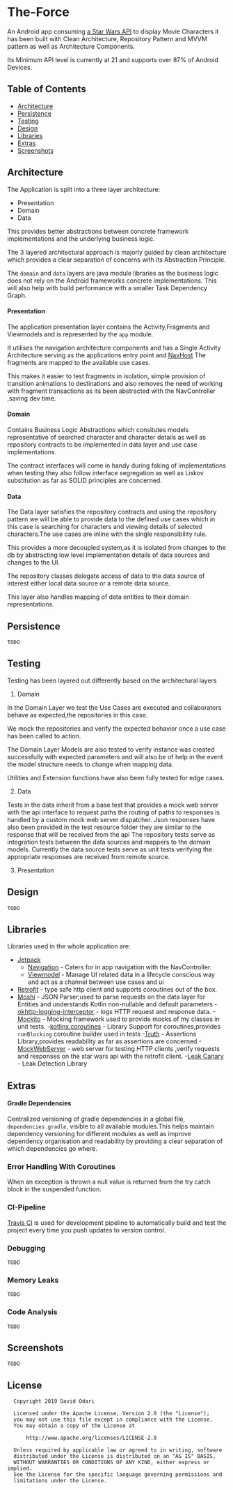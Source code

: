 # The-Force

An Android app consuming [a Star Wars API](https://swapi.co/documentation) to display Movie Characters
it has been built with Clean Architecture, Repository Pattern and MVVM
pattern as well as Architecture Components.

Its Minimum API level is currently at 21 and supports over 87% of 
Android Devices.

## Table of Contents

- [Architecture](#architecture)
- [Persistence](#persistence)
- [Testing](#testing)
- [Design](#design)
- [Libraries](#libraries)
- [Extras](#extras)
- [Screenshots](#screenshots)

## Architecture

The Application is split into a three layer architecture:
- Presentation
- Domain
- Data

This provides better abstractions between concrete framework implementations 
and the underlying business logic.

The 3 layered architectural approach is majorly guided by clean architecture which provides
a clear separation of concerns with its Abstraction Principle.

The `domain` and `data` layers are java module libraries as the business 
logic does not rely on the Android frameworks concrete implementations.
This will also help with build performance with a smaller Task Dependency Graph.

#### Presentation

The application presentation layer contains the Activity,Fragments and 
Viewmodels and is represented by the `app` module.

It utilises the navigation architecture components and has a Single 
Activity Architecture serving as the applications entry point and
[NavHost](https://developer.android.com/guide/navigation/navigation-getting-started) 
The fragments are mapped to the available use cases.

This makes it easier to test fragments in isolation, simple provision of 
transition animations to destinations and also removes the need of
working with fragment transactions as its been abstracted with the 
NavController ,saving dev time.

#### Domain

Contains Business Logic Abstractions which consitutes models 
representative of searched character and character details as well as 
repository contracts to be implemented in data layer and use case 
implementations.

The contract interfaces will come in handy during faking of implementations
when testing they also follow interface segregation as well as Liskov 
substitution as far as SOLID principles are concerned. 


#### Data

The Data layer satisfies the repository contracts and using the repository
pattern we will be able to provide data to the defined use cases which 
in this case is searching for characters and viewing details of selected 
characters.The use cases are inline with the single responsibility rule.

This provides a more decoupled system,as it is isolated from changes to the 
db by abstracting low level implementation details of data sources and
changes to the UI.

The repository classes delegate access of data to the data source of 
interest either local data source or a remote data source.

This layer also handles mapping of data entities to their domain 
representations.

## Persistence

 ```TODO``` 

## Testing

Testing has been layered out differently based on the architectural layers

1. Domain

In the Domain Layer we test the Use Cases are executed and collaborators 
behave as expected,the repositories in this case.

We mock the repositories and verify the expected behavior once a use case
has been called to action.

The Domain Layer Models are also tested to verify instance was created 
successfully with expected parameters and will also be of help in the event
the model structure needs to change when mapping data.

Utilities and Extension functions have also been fully tested for edge cases.


2. Data

Tests in the data inherit from a base test that provides a mock web server 
with the api interface to request paths the routing of paths to responses is handled
by a custom mock web server dispatcher.
Json responses have also been provided in the test resource folder they 
are similar to the response that will be received from the api
The repository tests serve as integration tests between the data sources
and mappers to the domain models.
Currently the data source tests serve as unit tests verifying the appropriate
responses are received from remote source.

3. Presentation

## Design

 ```TODO```

## Libraries

Libraries used in the whole application are:

- [Jetpack](https://developer.android.com/jetpack)
  - [Navigation](https://developer.android.com/guide/navigation/) - 
  Caters for in app navigation with the NavController.
  - [Viewmodel](https://developer.android.com/topic/libraries/architecture/viewmodel) - Manage UI related data in a lifecycle conscious way 
  and act as a channel between use cases and ui
- [Retrofit](https://square.github.io/retrofit/) - type safe http client 
and supports coroutines out of the box.  
- [Moshi](https://github.com/square/moshi) - JSON Parser,used to parse 
requests on the data layer for Entities and understands Kotlin non-nullable 
and default parameters
-[okhttp-logging-interceptor](https://github.com/square/okhttp/blob/master/okhttp-logging-interceptor/README.md) - logs HTTP request and response data.
-[Mockito](https://site.mockito.org/) - Mocking framework used to provide mocks of my classes in unit tests.
-[kotlinx.coroutines](https://github.com/Kotlin/kotlinx.coroutines) - Library Support for coroutines,provides `runBlocking` coroutine builder used in tests
-[Truth](https://truth.dev/) - Assertions Library,provides readability as far as assertions are concerned
-[MockWebServer](https://github.com/square/okhttp/tree/master/mockwebserver) - web server for testing HTTP clients ,verify requests and responses on the star wars api with the retrofit client.
-[Leak Canary](https://square.github.io/leakcanary/) - Leak Detection Library
## Extras

#### Gradle Dependencies

Centralized versioning of gradle dependencies in a global file,
```dependencies.gradle```, visible to all available modules.This helps 
maintain dependency versioning for different modules as well as improve
dependency organisation and readability by providing a clear separation
of which dependencies go where.

### Error Handling With Coroutines

When an exception is thrown a null value is returned from the try catch block 
in the suspended function.

### CI-Pipeline

[Travis CI](https://travis-ci.com/) is used for development pipeline to automatically build and test
the project every time you push updates to version control.

### Debugging

```TODO```

### Memory Leaks

```TODO```

### Code Analysis

 ```TODO```

## Screenshots

 ```TODO```


## License

 ```
   Copyright 2019 David Odari
   
   Licensed under the Apache License, Version 2.0 (the "License");
   you may not use this file except in compliance with the License.
   You may obtain a copy of the License at

       http://www.apache.org/licenses/LICENSE-2.0

   Unless required by applicable law or agreed to in writing, software
   distributed under the License is distributed on an "AS IS" BASIS,
   WITHOUT WARRANTIES OR CONDITIONS OF ANY KIND, either express or implied.
   See the License for the specific language governing permissions and
   limitations under the License.
 ```


